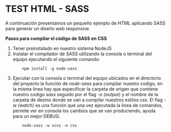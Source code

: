 # TEST HTML - SASS

A continuación presentamos un pequeño ejemplo de HTML aplicando SASS para generar un diseño web responsive.

**Pasos para compilar el código de SASS en CSS**
1. Tener preinstalado en nuestro sistema NodeJS
2. Instalar el compilador de SASS utilizando la consola o terminal del equipo ejecutando el siguiente comando:
    ``` 
        npm install -g node-sass 
    ```
3. Ejecutar con la consola o terminal del equipo ubicados en el directorio del proyecto la función de _node-sass_ para compilar nuestro codigo, en la misma linea hay que especificar la carpeta de origen que contiene nuestro codigo _sass_ seguido por el flag _-o (output)_ y el nombre de la carpeta de desino donde se van a compilar nuestros estilos _css_. El flag _-w (watch)_ es una función que una vez ejecutada la linea de comandos, permite ver en consola los cambios que se van produciendo, ayuda para un mejor DEBUG.
    ```
        node-sass -w scss -o css
    ```